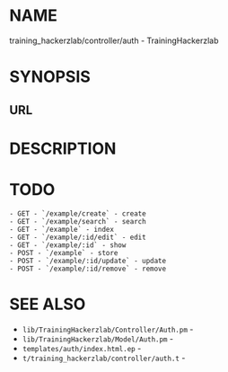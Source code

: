 # NAME

training_hackerzlab/controller/auth - TrainingHackerzlab

# SYNOPSIS

## URL

# DESCRIPTION

# TODO

```
- GET - `/example/create` - create
- GET - `/example/search` - search
- GET - `/example` - index
- GET - `/example/:id/edit` - edit
- GET - `/example/:id` - show
- POST - `/example` - store
- POST - `/example/:id/update` - update
- POST - `/example/:id/remove` - remove
```

# SEE ALSO

- `lib/TrainingHackerzlab/Controller/Auth.pm` -
- `lib/TrainingHackerzlab/Model/Auth.pm` -
- `templates/auth/index.html.ep` -
- `t/training_hackerzlab/controller/auth.t` -

